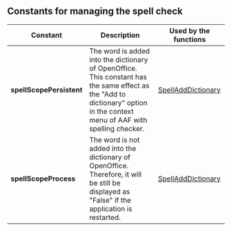 
## Constants for managing the spell check
			

<a name="NOTE1"></a>
<a name="NOTE1_1"></a>


| Constant | Description | Used by the functions |
| --- | --- | --- |
| **spellScopePersistent** | The word is added into the dictionary of OpenOffice.<br>This constant has the same effect as the "Add to dictionary" option in the context menu of AAF with spelling checker. | [SpellAddDictionary](../WDLang1/1000018921.md) |
| **spellScopeProcess** | The word is not added into the dictionary of OpenOffice.<br>Therefore, it will be still be displayed as "False" if the application is restarted. | [SpellAddDictionary](../WDLang1/1000018921.md) |




